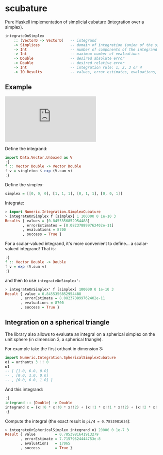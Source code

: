# scubature

Pure Haskell implementation of simplicial cubature (integration over a simplex).

```haskell
integrateOnSimplex
    :: (VectorD -> VectorD)   -- integrand
    -> Simplices              -- domain of integration (union of the simplices)
    -> Int                    -- number of components of the integrand
    -> Int                    -- maximum number of evaluations
    -> Double                 -- desired absolute error
    -> Double                 -- desired relative error
    -> Int                    -- integration rule: 1, 2, 3 or 4
    -> IO Results             -- values, error estimates, evaluations, success
```

## Example

![equation](http://latex.codecogs.com/gif.latex?%5Cint_0%5E1%5Cint_0%5Ex%5Cint_0%5Ey%5Cexp%28x+y+z%29%5C,%5Cmathrm%7Bd%7Dz%5C,%5Cmathrm%7Bd%7Dy%5C,%5Cmathrm%7Bd%7Dx=%5Cfrac%7B1%7D%7B6%7D%28e-1%29%5E3%5Capprox%20.8455356853)

Define the integrand:

```haskell
import Data.Vector.Unboxed as V
:{
f :: Vector Double -> Vector Double
f v = singleton $ exp (V.sum v)
:}
```

Define the simplex:

```haskell
simplex = [[0, 0, 0], [1, 1, 1], [0, 1, 1], [0, 0, 1]]
```

Integrate:

```haskell
> import Numeric.Integration.SimplexCubature
> integrateOnSimplex f [simplex] 1 100000 0 1e-10 3
Results { values = [0.8455356852954488]
        , errorEstimates = [8.082378899762402e-11]
        , evaluations = 8700
        , success = True }
```

For a scalar-valued integrand, it's more convenient to define... a scalar-valued
integrand! That is:

```haskell
:{
f :: Vector Double -> Double
f v = exp (V.sum v)
:}
```

and then to use `integrateOnSimplex'`:

```haskell
> integrateOnSimplex' f [simplex] 100000 0 1e-10 3
Result { value = 0.8455356852954488
       , errorEstimate = 8.082378899762402e-11
       , evaluations = 8700
       , success = True }
```

## Integration on a spherical triangle

The library also allows to evaluate an integral on a spherical simplex on the
unit sphere (in dimension 3, a spherical triangle).

For example take the first orthant in dimension 3:

```haskell
import Numeric.Integration.SphericalSimplexCubature
o1 = orthants 3 !! 0
o1
-- [ [1.0, 0.0, 0.0]
-- , [0.0, 1.0, 0.0]
-- , [0.0, 0.0, 1.0] ]
```

And this integrand:

```haskell
:{
integrand :: [Double] -> Double
integrand x = (x!!0 * x!!0 * x!!2) + (x!!1 * x!!1 * x!!2) + (x!!2 * x!!2 * x!!2)
:}
```

Compute the integral (the exact result is `pi/4 ≈ 0.7853981634`):

```haskell
> integrateOnSphericalSimplex integrand o1 20000 0 1e-7 3
Result { value         = 0.7853981641913279
       , errorEstimate = 7.71579524444753e-8
       , evaluations   = 17065
       , success       = True }
```
